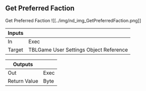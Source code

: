 ## Get Preferred Faction
Get Preferred Faction
![[../img/nd_img_GetPreferredFaction.png]]

|Inputs||
|--|--|
| In | Exec |
| Target | TBLGame User Settings Object Reference |

|Outputs||
|--|--|
| Out | Exec |
| Return Value | Byte |
